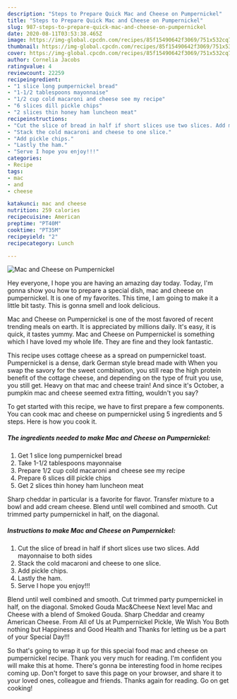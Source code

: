 ```yaml
---
description: "Steps to Prepare Quick Mac and Cheese on Pumpernickel"
title: "Steps to Prepare Quick Mac and Cheese on Pumpernickel"
slug: 987-steps-to-prepare-quick-mac-and-cheese-on-pumpernickel
date: 2020-08-11T03:53:38.465Z
image: https://img-global.cpcdn.com/recipes/85f15490642f3069/751x532cq70/mac-and-cheese-on-pumpernickel-recipe-main-photo.jpg
thumbnail: https://img-global.cpcdn.com/recipes/85f15490642f3069/751x532cq70/mac-and-cheese-on-pumpernickel-recipe-main-photo.jpg
cover: https://img-global.cpcdn.com/recipes/85f15490642f3069/751x532cq70/mac-and-cheese-on-pumpernickel-recipe-main-photo.jpg
author: Cornelia Jacobs
ratingvalue: 4
reviewcount: 22259
recipeingredient:
- "1 slice long pumpernickel bread"
- "1-1/2 tablespoons mayonnaise"
- "1/2 cup cold macaroni and cheese see my recipe"
- "6 slices dill pickle chips"
- "2 slices thin honey ham luncheon meat"
recipeinstructions:
- "Cut the slice of bread in half if short slices use two slices. Add mayonnaise to both sides"
- "Stack the cold macaroni and cheese to one slice."
- "Add pickle chips."
- "Lastly the ham."
- "Serve I hope you enjoy!!!"
categories:
- Recipe
tags:
- mac
- and
- cheese

katakunci: mac and cheese 
nutrition: 259 calories
recipecuisine: American
preptime: "PT40M"
cooktime: "PT35M"
recipeyield: "2"
recipecategory: Lunch

---
```



![Mac and Cheese on Pumpernickel](https://img-global.cpcdn.com/recipes/85f15490642f3069/751x532cq70/mac-and-cheese-on-pumpernickel-recipe-main-photo.jpg)

Hey everyone, I hope you are having an amazing day today. Today, I'm gonna show you how to prepare a special dish, mac and cheese on pumpernickel. It is one of my favorites. This time, I am going to make it a little bit tasty. This is gonna smell and look delicious.

Mac and Cheese on Pumpernickel is one of the most favored of recent trending meals on earth. It is appreciated by millions daily. It's easy, it is quick, it tastes yummy. Mac and Cheese on Pumpernickel is something which I have loved my whole life. They are fine and they look fantastic.

This recipe uses cottage cheese as a spread on pumpernickel toast. Pumpernickel is a dense, dark German style bread made with When you swap the savory for the sweet combination, you still reap the high protein benefit of the cottage cheese, and depending on the type of fruit you use, you still get. Heavy on that mac and cheese train! And since it&#39;s October, a pumpkin mac and cheese seemed extra fitting, wouldn&#39;t you say?


To get started with this recipe, we have to first prepare a few components. You can cook mac and cheese on pumpernickel using 5 ingredients and 5 steps. Here is how you cook it.

<!--inarticleads1-->

##### The ingredients needed to make Mac and Cheese on Pumpernickel:

1. Get 1 slice long pumpernickel bread
1. Take 1-1/2 tablespoons mayonnaise
1. Prepare 1/2 cup cold macaroni and cheese see my recipe
1. Prepare 6 slices dill pickle chips
1. Get 2 slices thin honey ham luncheon meat


Sharp cheddar in particular is a favorite for flavor. Transfer mixture to a bowl and add cream cheese. Blend until well combined and smooth. Cut trimmed party pumpernickel in half, on the diagonal. 

<!--inarticleads2-->

##### Instructions to make Mac and Cheese on Pumpernickel:

1. Cut the slice of bread in half if short slices use two slices. Add mayonnaise to both sides
1. Stack the cold macaroni and cheese to one slice.
1. Add pickle chips.
1. Lastly the ham.
1. Serve I hope you enjoy!!!


Blend until well combined and smooth. Cut trimmed party pumpernickel in half, on the diagonal. Smoked Gouda Mac&amp;Cheese Next level Mac and Cheese with a blend of Smoked Gouda. Sharp Cheddar and creamy American Cheese. From All of Us at Pumpernickel Pickle, We Wish You Both nothing but Happiness and Good Health and Thanks for letting us be a part of your Special Day!!! 

So that's going to wrap it up for this special food mac and cheese on pumpernickel recipe. Thank you very much for reading. I'm confident you will make this at home. There's gonna be interesting food in home recipes coming up. Don't forget to save this page on your browser, and share it to your loved ones, colleague and friends. Thanks again for reading. Go on get cooking!
